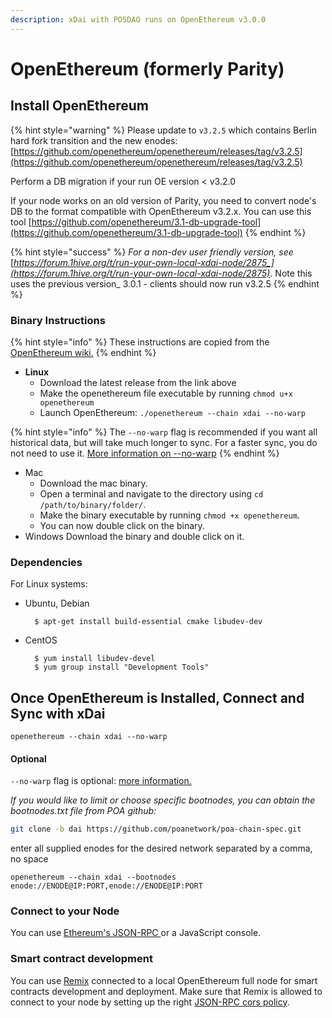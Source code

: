 ```yaml
---
description: xDai with POSDAO runs on OpenEthereum v3.0.0
---
```


# OpenEthereum \(formerly Parity\)

## Install OpenEthereum

{% hint style="warning" %}
Please update to `v3.2.5` which contains Berlin hard fork transition and the new enodes: [https://github.com/openethereum/openethereum/releases/tag/v3.2.5](https://github.com/openethereum/openethereum/releases/tag/v3.2.5)

Perform a DB migration if your run OE version &lt; v3.2.0

If your node works on an old version of Parity, you need to convert node's DB to the format compatible with OpenEthereum v3.2.x. You can use this tool [https://github.com/openethereum/3.1-db-upgrade-tool](https://github.com/openethereum/3.1-db-upgrade-tool)
{% endhint %}

{% hint style="success" %}
_For a non-dev user friendly version, see_ [_https://forum.1hive.org/t/run-your-own-local-xdai-node/2875_](https://forum.1hive.org/t/run-your-own-local-xdai-node/2875)_. Note this uses the previous version_ 3.0.1 - clients should now run v3.2.5
{% endhint %}

### Binary Instructions

{% hint style="info" %}
These instructions are copied from the [OpenEthereum wiki.](https://openethereum.github.io/Setup)
{% endhint %}

* **Linux**
  * Download the latest release from the link above
  * Make the openethereum file executable by running `chmod u+x openethereum`
  * Launch OpenEthereum: `./openethereum --chain xdai --no-warp`

{% hint style="info" %}
The `--no-warp` flag is recommended if you want all historical data, but will take much longer to sync. For a faster sync, you do not need to use it. [More information on --no-warp](https://openethereum.github.io/Beginner-Introduction.html)
{% endhint %}

* Mac
  * Download the mac binary.
  * Open a terminal and navigate to the directory using `cd /path/to/binary/folder/`.
  * Make the binary executable by running `chmod +x openethereum`.
  * You can now double click on the binary. 
* Windows Download the binary and double click on it.

### Dependencies <a id="dependencies"></a>

For Linux systems:

* Ubuntu, Debian

  ```text
    $ apt-get install build-essential cmake libudev-dev
  ```

* CentOS

  ```text
    $ yum install libudev-devel
    $ yum group install "Development Tools"
  ```

## Once OpenEthereum is Installed, Connect and Sync with xDai

```text
openethereum --chain xdai --no-warp
```

#### Optional

`--no-warp` flag is optional: [more information.](https://openethereum.github.io/wiki/Getting-Synced)

_If you would like to limit or choose specific bootnodes, you can obtain the bootnodes.txt file from POA github:_

```bash
git clone -b dai https://github.com/poanetwork/poa-chain-spec.git
```

enter all supplied enodes for the desired network separated by a comma, no space

```text
openethereum --chain xdai --bootnodes enode://ENODE@IP:PORT,enode://ENODE@IP:PORT
```

### Connect to your Node

You can use [Ethereum's JSON-RPC ](https://openethereum.github.io/JSONRPC)or a JavaScript console.

### Smart contract development

You can use [Remix](https://remix.ethereum.org/) connected to a local OpenEthereum full node for smart contracts development and deployment. Make sure that Remix is allowed to connect to your node by setting up the right [JSON-RPC cors policy](https://ethereum.stackexchange.com/questions/54639/is-it-possible-to-connect-remix-and-parity?rq=1).

